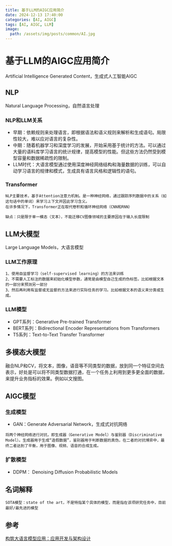 ```yaml
---
title: 基于LLM的AIGC应用简介
date: 2024-12-13 17:40:00
categories: [AI, AIGC]
tags: [AI, AIGC, LLM]
image:
  path: /assets/img/posts/common/AI.jpg
---
```


# 基于LLM的AIGC应用简介  
Artificial Intelligence Generated Content，生成式人工智能AIGC

## NLP
Natural Language Processing，自然语言处理
### NLP和LLM关系
+ 早期：依赖规则来处理语言，即根据语法和语义规则来解析和生成语句。局限性较大，难以应对语言的复杂性。
+ 中期：随着机器学习和深度学习的发展，开始采用基于统计的方法。可以通过大量的语料库学习语言的统计规律，提高模型的性能。但这些方法仍然受到模型容量和数据稀疏性的限制。
+ LLM时代：大语言模型通过使用深度神经网络结构和海量数据的训练，可以自动学习语言的规律和模式，生成具有语言风格和逻辑性的语句。

### Transformer
```
NLP主要技术，基于Attention注意力机制。是一种神经网络，通过跟踪序列数据中的关系（如这句话中的单词）来学习上下文并因此学习含义。   
在许多情况下，Transformer正在取代卷积和循环神经网络（CNN和RNN）
```
```
缺点：只是限于单一模态（文本），不能迁移CV图像领域的主要原因在于输入长度限制
```

## LLM大模型
Large Language Models，大语言模型 

### LLM工作原理
```
1、使用自监督学习（self-supervised learning）的方法来训练
2、不需要人工标注的数据来初始化模型参数，通常是由模型自己生成的伪标签。比如根据文本的一部分来预测另一部分
3、然后再利用有监督或无监督的方法来进行实际任务的学习。比如根据文本的语义来分类或生成。
```

### LLM模型
+ GPT系列：Generative Pre-trained Transformer
+ BERT系列：Bidirectional Encoder Representations from Transformers
+ T5系列：Text-to-Text Transfer Transformer

## 多模态大模型
融合NLP和CV，将文本，图像，语音等不同类型的数据，放到同一个特征空间去表示，好处是可以将不同类型数据打通，在一个任务上利用到更多更全面的数据，来提升业务指标的效果。例如以文搜图。

## AIGC模型
### 生成模型
+ GAN：Generate Adversarial Network，生成式对抗网络
```
将两个神经网络进行对抗，即生成器（Generative Model）与鉴别器（Discriminative Model）。生成器用于生成“造假数据”，鉴别器用于判断数据的真伪，在二者的对抗博弈中，最终二者达到了平衡，用于图像、视频、语音的合成生成。
```
### 扩散模型
+ DDPM： Denoising Diffusion Probabilistic Models

## 名词解释
```
SOTA模型：state of the art，不是特指某个具体的模型，而是指在该项研究任务中，目前最好/最先进的模型
```
## 参考
[构筑大语言模型应用：应用开发与架构设计](https://aigc.phodal.com/)